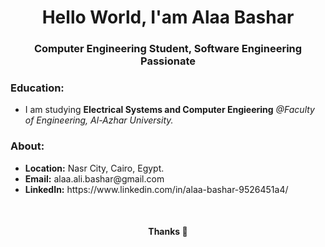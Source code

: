 <html>

  <h1 align="center">Hello World, I'am Alaa Bashar</h1>
  <h3 align="center">Computer Engineering Student, Software Engineering Passionate</h3>
  
  <h3>Education:</h3>
  <ul>
    <li>I am studying <b>Electrical Systems and Computer Engieering</b> <i>@Faculty of Engineering, Al-Azhar University.</i></li>
  </ul>
  
  <h3>About:</h3>
  <ul>
    <li><b>Location:</b> Nasr City, Cairo, Egypt.</li>
    <li><b>Email:</b> alaa.ali.bashar@gmail.com</li>
    <li><b>LinkedIn:</b> https://www.linkedin.com/in/alaa-bashar-9526451a4/</li>
  </ul>

  <br/>
  <h4 align="center"><b>Thanks 🤍</b></h4>
</html>
